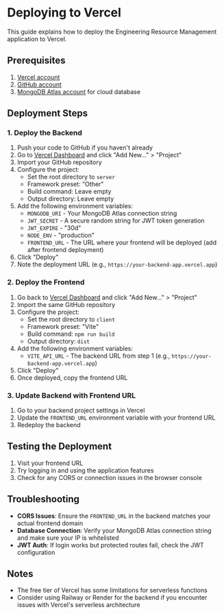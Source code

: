 # Deploying to Vercel

This guide explains how to deploy the Engineering Resource Management application to Vercel.

## Prerequisites

1. [Vercel account](https://vercel.com/signup)
2. [GitHub account](https://github.com/signup)
3. [MongoDB Atlas account](https://www.mongodb.com/cloud/atlas/register) for cloud database

## Deployment Steps

### 1. Deploy the Backend

1. Push your code to GitHub if you haven't already
2. Go to [Vercel Dashboard](https://vercel.com/dashboard) and click "Add New..." > "Project"
3. Import your GitHub repository
4. Configure the project:
   - Set the root directory to `server`
   - Framework preset: "Other"
   - Build command: Leave empty
   - Output directory: Leave empty
5. Add the following environment variables:
   - `MONGODB_URI` - Your MongoDB Atlas connection string
   - `JWT_SECRET` - A secure random string for JWT token generation
   - `JWT_EXPIRE` - "30d"
   - `NODE_ENV` - "production"
   - `FRONTEND_URL` - The URL where your frontend will be deployed (add after frontend deployment)
6. Click "Deploy"
7. Note the deployment URL (e.g., `https://your-backend-app.vercel.app`)

### 2. Deploy the Frontend

1. Go back to [Vercel Dashboard](https://vercel.com/dashboard) and click "Add New..." > "Project"
2. Import the same GitHub repository
3. Configure the project:
   - Set the root directory to `client`
   - Framework preset: "Vite"
   - Build command: `npm run build`
   - Output directory: `dist`
4. Add the following environment variables:
   - `VITE_API_URL` - The backend URL from step 1 (e.g., `https://your-backend-app.vercel.app`)
5. Click "Deploy"
6. Once deployed, copy the frontend URL

### 3. Update Backend with Frontend URL

1. Go to your backend project settings in Vercel
2. Update the `FRONTEND_URL` environment variable with your frontend URL
3. Redeploy the backend

## Testing the Deployment

1. Visit your frontend URL
2. Try logging in and using the application features
3. Check for any CORS or connection issues in the browser console

## Troubleshooting

- **CORS Issues**: Ensure the `FRONTEND_URL` in the backend matches your actual frontend domain
- **Database Connection**: Verify your MongoDB Atlas connection string and make sure your IP is whitelisted
- **JWT Auth**: If login works but protected routes fail, check the JWT configuration

## Notes

- The free tier of Vercel has some limitations for serverless functions
- Consider using Railway or Render for the backend if you encounter issues with Vercel's serverless architecture
